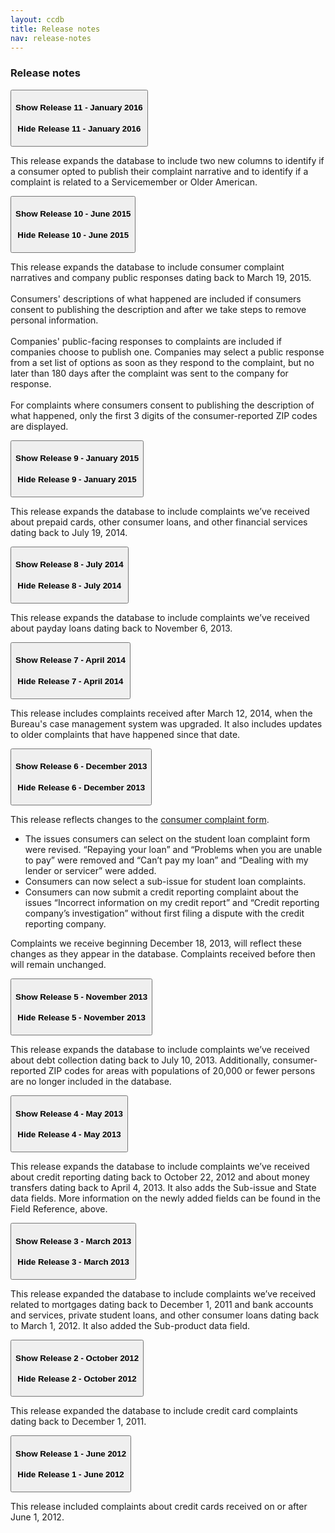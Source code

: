 ```yaml
---
layout: ccdb
title: Release notes
nav: release-notes
---
```


### Release notes

<div class="expandable">
    <button class="expandable_target" title="Expand content">
        <span class="expandable_cue-open">
            <h4>Show Release 11 - January 2016</h4>
            <span class="cf-icon cf-icon-plus-round"></span>
        </span>
        <span class="expandable_cue-close">
            <h4>Hide Release 11 - January 2016</h4>
            <span class="cf-icon cf-icon-minus-round"></span>
        </span>
    </button>
    <div class="expandable_content">
        <p>
            This release expands the database to include two new columns to identify if a consumer opted to publish their complaint narrative and to identify if a complaint is related to a Servicemember or Older American.
        </p>
    </div>
</div>
<div class="expandable">
    <button class="expandable_target" title="Expand content">
        <span class="expandable_cue-open">
            <h4>Show Release 10 - June 2015</h4>
            <span class="cf-icon cf-icon-plus-round"></span>
        </span>
        <span class="expandable_cue-close">
            <h4>Hide Release 10 - June 2015</h4>
            <span class="cf-icon cf-icon-minus-round"></span>
        </span>
    </button>
    <div class="expandable_content">
        <p>
            This release expands the database to include consumer complaint narratives and company public responses dating back to March 19, 2015.
            <br/>
            <br/>
            Consumers' descriptions of what happened are included if consumers consent to publishing the description and after we take steps to remove personal information.
            <br/>
            <br/>
            Companies' public-facing responses to complaints are included if companies choose to publish one. Companies may select a public response from a set list of options as soon as they respond to the complaint, but no later than 180 days after the complaint was sent to the company for response.
            <br/>
            <br/>
            For complaints where consumers consent to publishing the description of what happened, only the first 3 digits of the consumer-reported ZIP codes are displayed.
        </p>
    </div>
</div>
<div class="expandable">
    <button class="expandable_target" title="Expand content">
        <span class="expandable_cue-open">
            <h4>Show Release 9 - January 2015</h4>
            <span class="cf-icon cf-icon-plus-round"></span>
        </span>
        <span class="expandable_cue-close">
            <h4>Hide Release 9 - January 2015</h4>
            <span class="cf-icon cf-icon-minus-round"></span>
        </span>
    </button>
    <div class="expandable_content">
        <p>
            This release expands the database to include complaints we’ve received about prepaid cards, other consumer loans, and other financial services dating back to July 19, 2014.
        </p>
    </div>
</div>
<div class="expandable">
    <button class="expandable_target" title="Expand content">
        <span class="expandable_cue-open">
            <h4>Show Release 8 - July 2014</h4>
            <span class="cf-icon cf-icon-plus-round"></span>
        </span>
        <span class="expandable_cue-close">
            <h4>Hide Release 8 - July 2014</h4>
            <span class="cf-icon cf-icon-minus-round"></span>
        </span>
    </button>
    <div class="expandable_content">
        <p>
            This release expands the database to include complaints we’ve received about payday loans dating back to November 6, 2013.
        </p>
    </div>
</div>
<div class="expandable">
    <button class="expandable_target" title="Expand content">
        <span class="expandable_cue-open">
            <h4>Show Release 7 - April 2014</h4>
            <span class="cf-icon cf-icon-plus-round"></span>
        </span>
        <span class="expandable_cue-close">
            <h4>Hide Release 7 - April 2014</h4>
            <span class="cf-icon cf-icon-minus-round"></span>
        </span>
    </button>
    <div class="expandable_content">
        <p>
            This release includes complaints received after March 12, 2014, when the Bureau's case management system was upgraded. It also includes updates to older complaints that have happened since that date.
        </p>
    </div>
</div>
<div class="expandable">
    <button class="expandable_target" title="Expand content">
        <span class="expandable_cue-open">
            <h4>Show Release 6 - December 2013</h4>
            <span class="cf-icon cf-icon-plus-round"></span>
        </span>
        <span class="expandable_cue-close">
            <h4>Hide Release 6 - December 2013</h4>
            <span class="cf-icon cf-icon-minus-round"></span>
        </span>
    </button>
    <div class="expandable_content">
        <p>
            This release reflects changes to the <a href="http://www.consumerfinance.gov/complaint/">consumer complaint form</a>.
        <ul>
          <li>The issues consumers can select on the student loan complaint form were revised. “Repaying your loan” and “Problems when you are unable to pay” were removed and “Can’t pay my loan” and “Dealing with my lender or servicer” were added.</li>
          <li>Consumers can now select a sub-issue for student loan complaints.</li>
          <li>Consumers can now submit a credit reporting complaint about the issues “Incorrect information on my credit report” and “Credit reporting company’s investigation” without first filing a dispute with the credit reporting company.</li>
        </ul> 
        Complaints we receive beginning December 18, 2013, will reflect these changes as they appear in the database. Complaints received before then will remain unchanged.
        </p>
    </div>
</div>
<div class="expandable">
    <button class="expandable_target" title="Expand content">
        <span class="expandable_cue-open">
            <h4>Show Release 5 - November 2013</h4>
            <span class="cf-icon cf-icon-plus-round"></span>
        </span>
        <span class="expandable_cue-close">
            <h4>Hide Release 5 - November 2013</h4>
            <span class="cf-icon cf-icon-minus-round"></span>
        </span>
    </button>
    <div class="expandable_content">
        <p>
            This release expands the database to include complaints we’ve received about debt collection dating back to July 10, 2013. Additionally, consumer-reported ZIP codes for areas with populations of 20,000 or fewer persons are no longer included in the database.
        </p>
    </div>
</div>
<div class="expandable">
    <button class="expandable_target" title="Expand content">
        <span class="expandable_cue-open">
            <h4>Show Release 4 - May 2013</h4>
            <span class="cf-icon cf-icon-plus-round"></span>
        </span>
        <span class="expandable_cue-close">
            <h4>Hide Release 4 - May 2013</h4>
            <span class="cf-icon cf-icon-minus-round"></span>
        </span>
    </button>
    <div class="expandable_content">
        <p>
            This release expands the database to include complaints we’ve received about credit reporting dating back to October 22, 2012 and about money transfers dating back to April 4, 2013. It also adds the Sub-issue and State data fields. More information on the newly added fields can be found in the Field Reference, above.
        </p>
    </div>
</div>
<div class="expandable">
    <button class="expandable_target" title="Expand content">
        <span class="expandable_cue-open">
            <h4>Show Release 3 - March 2013</h4>
            <span class="cf-icon cf-icon-plus-round"></span>
        </span>
        <span class="expandable_cue-close">
            <h4>Hide Release 3 - March 2013</h4>
            <span class="cf-icon cf-icon-minus-round"></span>
        </span>
    </button>
    <div class="expandable_content">
        <p>
            This release expanded the database to include complaints we’ve received related to mortgages dating back to December 1, 2011 and bank accounts and services, private student loans, and other consumer loans dating back to March 1, 2012. It also added the Sub-product data field.
        </p>
    </div>
</div>
<div class="expandable">
    <button class="expandable_target" title="Expand content">
        <span class="expandable_cue-open">
            <h4>Show Release 2 - October 2012</h4>
            <span class="cf-icon cf-icon-plus-round"></span>
        </span>
        <span class="expandable_cue-close">
            <h4>Hide Release 2 - October 2012</h4>
            <span class="cf-icon cf-icon-minus-round"></span>
        </span>
    </button>
    <div class="expandable_content">
        <p>
            This release expanded the database to include credit card complaints dating back to December 1, 2011.
        </p>
    </div>
</div>
<div class="expandable">
    <button class="expandable_target" title="Expand content">
        <span class="expandable_cue-open">
            <h4>Show Release 1 - June 2012</h4>
            <span class="cf-icon cf-icon-plus-round"></span>
        </span>
        <span class="expandable_cue-close">
            <h4>Hide Release 1 - June 2012</h4>
            <span class="cf-icon cf-icon-minus-round"></span>
        </span>
    </button>
    <div class="expandable_content">
        <p>
            This release included complaints about credit cards received on or after June 1, 2012.
        </p>
    </div>
</div>

<body id="release-notes"></body>